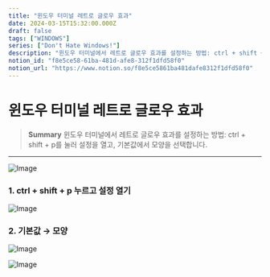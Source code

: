 ```yaml
---
title: "윈도우 터미널 레트로 글로우 효과"
date: 2024-03-15T15:32:00.000Z
draft: false
tags: ["WINDOWS"]
series: ["Don't Hate Windows!"]
description: "윈도우 터미널에서 레트로 글로우 효과를 설정하는 방법: ctrl + shift + p를 눌러 설정을 열고, 기본값에서 모양을 선택합니다."
notion_id: "f8e5ce58-61ba-481d-afe8-312f1dfd58f0"
notion_url: "https://www.notion.so/f8e5ce5861ba481dafe8312f1dfd58f0"
---
```


# 윈도우 터미널 레트로 글로우 효과

> **Summary**
> 윈도우 터미널에서 레트로 글로우 효과를 설정하는 방법: ctrl + shift + p를 눌러 설정을 열고, 기본값에서 모양을 선택합니다.

---

![Image](https://prod-files-secure.s3.us-west-2.amazonaws.com/09ccd4d5-876c-4bba-bbdf-cc77a0a11257/9286d1b0-f092-4626-8a29-275c3015d452/Untitled.png?X-Amz-Algorithm=AWS4-HMAC-SHA256&X-Amz-Content-Sha256=UNSIGNED-PAYLOAD&X-Amz-Credential=ASIAZI2LB46624YFOGU5%2F20250724%2Fus-west-2%2Fs3%2Faws4_request&X-Amz-Date=20250724T080926Z&X-Amz-Expires=3600&X-Amz-Security-Token=IQoJb3JpZ2luX2VjEAAaCXVzLXdlc3QtMiJHMEUCIHkaZp2RpTwSt%2Bab1YLjm39siu%2FfaFsDC1mojrQNPMvJAiEArA3UpjhVoGO6vh4iXgohXBAzxjdBVFeAm5kcnfxMnR8q%2FwMIKRAAGgw2Mzc0MjMxODM4MDUiDBus9athqY7pr13DaSrcAwrsaGx1MtFxr7yfXmlqoItipMmPlj6T28U8vuKaUIYC%2Fdzy3SJUsG2AM%2FX6jLbBjpMQTkwRLxRoKNvk4Fo5DrEriDWtSVx7SszD5XntiRb6oYq8R8F588dCoXbE1SjyTfANppvMnWZWkcQqIcokFvQwqIAtL90G%2FJ0pKt%2FNQu32wPF19RZG8il7GBddnPBhV%2BptrvL7W5XKKrbcsN0H3yjpDd9DI5LAvbLpMcsNndU8Wcq286RrswxDfvp4oHY0uftqHVGLMQLUdg55%2FAXY6%2F9%2ByLOTE3lPoRx2s6qd15vZbWK9jDlPeCoWgU%2B8a93ZZIydsHPg4K5tDGv71l0T%2BDv5bqissMZ22I0U2%2FiRRGdGsdGkUT4PWqBMG411VrsF5GLL3T00phE%2B1cd2ro%2BxHzaaF1Wp6EuiB45NmQR1vrgayMuyOAFbbGa%2FvNr4WxYLEMvmrxEFN2PfmiRo3aXi8LWVIERA%2BBvGWKgiZ9Q07%2F%2B94epSAzzmPHkhF40b%2Fx6XjLoh8fsZmrlUC1V1XG%2FMlsL0odgnt7znob5XvrmDwMb6gQ4Z3PyN0qA0rOZwLKBGLXUZ65zMMTT0%2FkyZK%2BDIUx04NWNYIMWQJkqC%2BxszwGEiAocQMakd8KHsn9xNMIzPh8QGOqUBZ8z3xGZ%2FynA9uuHFjFWwREKFGEz2MdWQr%2Fa%2Fi5LlDxNSqrhMl217Wkvhdc7vfU91iZt2noDXCcKBxmx%2FSlq8%2Fwf5cxcsNOD661Tb7%2BoccjqZZUWM2KLzk8ab5RvB9EhnkBJ%2FcH9lyPKX2UNBm8tgbFJPucQrvqMjuh3ht8XGNpkPDppBSKLUJhXQ8oNjhYxCeoDIVEHqX8DNkFZJmHppR1MAjzHB&X-Amz-Signature=aed1da9ea1e606287fa997016b9e7074cdef904ccf6dd7cefc4f31ff054fbc9f&X-Amz-SignedHeaders=host&x-amz-checksum-mode=ENABLED&x-id=GetObject)

### 1. ctrl + shift + p 누르고 설정 열기

![Image](https://prod-files-secure.s3.us-west-2.amazonaws.com/09ccd4d5-876c-4bba-bbdf-cc77a0a11257/cc6fad48-740f-4463-85ad-bc7db20b64ab/Untitled.png?X-Amz-Algorithm=AWS4-HMAC-SHA256&X-Amz-Content-Sha256=UNSIGNED-PAYLOAD&X-Amz-Credential=ASIAZI2LB46624YFOGU5%2F20250724%2Fus-west-2%2Fs3%2Faws4_request&X-Amz-Date=20250724T080926Z&X-Amz-Expires=3600&X-Amz-Security-Token=IQoJb3JpZ2luX2VjEAAaCXVzLXdlc3QtMiJHMEUCIHkaZp2RpTwSt%2Bab1YLjm39siu%2FfaFsDC1mojrQNPMvJAiEArA3UpjhVoGO6vh4iXgohXBAzxjdBVFeAm5kcnfxMnR8q%2FwMIKRAAGgw2Mzc0MjMxODM4MDUiDBus9athqY7pr13DaSrcAwrsaGx1MtFxr7yfXmlqoItipMmPlj6T28U8vuKaUIYC%2Fdzy3SJUsG2AM%2FX6jLbBjpMQTkwRLxRoKNvk4Fo5DrEriDWtSVx7SszD5XntiRb6oYq8R8F588dCoXbE1SjyTfANppvMnWZWkcQqIcokFvQwqIAtL90G%2FJ0pKt%2FNQu32wPF19RZG8il7GBddnPBhV%2BptrvL7W5XKKrbcsN0H3yjpDd9DI5LAvbLpMcsNndU8Wcq286RrswxDfvp4oHY0uftqHVGLMQLUdg55%2FAXY6%2F9%2ByLOTE3lPoRx2s6qd15vZbWK9jDlPeCoWgU%2B8a93ZZIydsHPg4K5tDGv71l0T%2BDv5bqissMZ22I0U2%2FiRRGdGsdGkUT4PWqBMG411VrsF5GLL3T00phE%2B1cd2ro%2BxHzaaF1Wp6EuiB45NmQR1vrgayMuyOAFbbGa%2FvNr4WxYLEMvmrxEFN2PfmiRo3aXi8LWVIERA%2BBvGWKgiZ9Q07%2F%2B94epSAzzmPHkhF40b%2Fx6XjLoh8fsZmrlUC1V1XG%2FMlsL0odgnt7znob5XvrmDwMb6gQ4Z3PyN0qA0rOZwLKBGLXUZ65zMMTT0%2FkyZK%2BDIUx04NWNYIMWQJkqC%2BxszwGEiAocQMakd8KHsn9xNMIzPh8QGOqUBZ8z3xGZ%2FynA9uuHFjFWwREKFGEz2MdWQr%2Fa%2Fi5LlDxNSqrhMl217Wkvhdc7vfU91iZt2noDXCcKBxmx%2FSlq8%2Fwf5cxcsNOD661Tb7%2BoccjqZZUWM2KLzk8ab5RvB9EhnkBJ%2FcH9lyPKX2UNBm8tgbFJPucQrvqMjuh3ht8XGNpkPDppBSKLUJhXQ8oNjhYxCeoDIVEHqX8DNkFZJmHppR1MAjzHB&X-Amz-Signature=e3e67c1dfa84b99d9202387aebca00e357cb29849722ac1f3d2cc1f8ca180d96&X-Amz-SignedHeaders=host&x-amz-checksum-mode=ENABLED&x-id=GetObject)

### 2. 기본값 → 모양

![Image](https://prod-files-secure.s3.us-west-2.amazonaws.com/09ccd4d5-876c-4bba-bbdf-cc77a0a11257/8e6e92f4-a040-497e-859c-13da8b8cb885/Untitled.png?X-Amz-Algorithm=AWS4-HMAC-SHA256&X-Amz-Content-Sha256=UNSIGNED-PAYLOAD&X-Amz-Credential=ASIAZI2LB46624YFOGU5%2F20250724%2Fus-west-2%2Fs3%2Faws4_request&X-Amz-Date=20250724T080926Z&X-Amz-Expires=3600&X-Amz-Security-Token=IQoJb3JpZ2luX2VjEAAaCXVzLXdlc3QtMiJHMEUCIHkaZp2RpTwSt%2Bab1YLjm39siu%2FfaFsDC1mojrQNPMvJAiEArA3UpjhVoGO6vh4iXgohXBAzxjdBVFeAm5kcnfxMnR8q%2FwMIKRAAGgw2Mzc0MjMxODM4MDUiDBus9athqY7pr13DaSrcAwrsaGx1MtFxr7yfXmlqoItipMmPlj6T28U8vuKaUIYC%2Fdzy3SJUsG2AM%2FX6jLbBjpMQTkwRLxRoKNvk4Fo5DrEriDWtSVx7SszD5XntiRb6oYq8R8F588dCoXbE1SjyTfANppvMnWZWkcQqIcokFvQwqIAtL90G%2FJ0pKt%2FNQu32wPF19RZG8il7GBddnPBhV%2BptrvL7W5XKKrbcsN0H3yjpDd9DI5LAvbLpMcsNndU8Wcq286RrswxDfvp4oHY0uftqHVGLMQLUdg55%2FAXY6%2F9%2ByLOTE3lPoRx2s6qd15vZbWK9jDlPeCoWgU%2B8a93ZZIydsHPg4K5tDGv71l0T%2BDv5bqissMZ22I0U2%2FiRRGdGsdGkUT4PWqBMG411VrsF5GLL3T00phE%2B1cd2ro%2BxHzaaF1Wp6EuiB45NmQR1vrgayMuyOAFbbGa%2FvNr4WxYLEMvmrxEFN2PfmiRo3aXi8LWVIERA%2BBvGWKgiZ9Q07%2F%2B94epSAzzmPHkhF40b%2Fx6XjLoh8fsZmrlUC1V1XG%2FMlsL0odgnt7znob5XvrmDwMb6gQ4Z3PyN0qA0rOZwLKBGLXUZ65zMMTT0%2FkyZK%2BDIUx04NWNYIMWQJkqC%2BxszwGEiAocQMakd8KHsn9xNMIzPh8QGOqUBZ8z3xGZ%2FynA9uuHFjFWwREKFGEz2MdWQr%2Fa%2Fi5LlDxNSqrhMl217Wkvhdc7vfU91iZt2noDXCcKBxmx%2FSlq8%2Fwf5cxcsNOD661Tb7%2BoccjqZZUWM2KLzk8ab5RvB9EhnkBJ%2FcH9lyPKX2UNBm8tgbFJPucQrvqMjuh3ht8XGNpkPDppBSKLUJhXQ8oNjhYxCeoDIVEHqX8DNkFZJmHppR1MAjzHB&X-Amz-Signature=591792483a6a4a702f12fc5e3a8f70dcb3f37d507731fe075ae843a45ca1163d&X-Amz-SignedHeaders=host&x-amz-checksum-mode=ENABLED&x-id=GetObject)

![Image](https://prod-files-secure.s3.us-west-2.amazonaws.com/09ccd4d5-876c-4bba-bbdf-cc77a0a11257/d2d79480-8741-4129-907a-c91227188589/Untitled.png?X-Amz-Algorithm=AWS4-HMAC-SHA256&X-Amz-Content-Sha256=UNSIGNED-PAYLOAD&X-Amz-Credential=ASIAZI2LB46624YFOGU5%2F20250724%2Fus-west-2%2Fs3%2Faws4_request&X-Amz-Date=20250724T080926Z&X-Amz-Expires=3600&X-Amz-Security-Token=IQoJb3JpZ2luX2VjEAAaCXVzLXdlc3QtMiJHMEUCIHkaZp2RpTwSt%2Bab1YLjm39siu%2FfaFsDC1mojrQNPMvJAiEArA3UpjhVoGO6vh4iXgohXBAzxjdBVFeAm5kcnfxMnR8q%2FwMIKRAAGgw2Mzc0MjMxODM4MDUiDBus9athqY7pr13DaSrcAwrsaGx1MtFxr7yfXmlqoItipMmPlj6T28U8vuKaUIYC%2Fdzy3SJUsG2AM%2FX6jLbBjpMQTkwRLxRoKNvk4Fo5DrEriDWtSVx7SszD5XntiRb6oYq8R8F588dCoXbE1SjyTfANppvMnWZWkcQqIcokFvQwqIAtL90G%2FJ0pKt%2FNQu32wPF19RZG8il7GBddnPBhV%2BptrvL7W5XKKrbcsN0H3yjpDd9DI5LAvbLpMcsNndU8Wcq286RrswxDfvp4oHY0uftqHVGLMQLUdg55%2FAXY6%2F9%2ByLOTE3lPoRx2s6qd15vZbWK9jDlPeCoWgU%2B8a93ZZIydsHPg4K5tDGv71l0T%2BDv5bqissMZ22I0U2%2FiRRGdGsdGkUT4PWqBMG411VrsF5GLL3T00phE%2B1cd2ro%2BxHzaaF1Wp6EuiB45NmQR1vrgayMuyOAFbbGa%2FvNr4WxYLEMvmrxEFN2PfmiRo3aXi8LWVIERA%2BBvGWKgiZ9Q07%2F%2B94epSAzzmPHkhF40b%2Fx6XjLoh8fsZmrlUC1V1XG%2FMlsL0odgnt7znob5XvrmDwMb6gQ4Z3PyN0qA0rOZwLKBGLXUZ65zMMTT0%2FkyZK%2BDIUx04NWNYIMWQJkqC%2BxszwGEiAocQMakd8KHsn9xNMIzPh8QGOqUBZ8z3xGZ%2FynA9uuHFjFWwREKFGEz2MdWQr%2Fa%2Fi5LlDxNSqrhMl217Wkvhdc7vfU91iZt2noDXCcKBxmx%2FSlq8%2Fwf5cxcsNOD661Tb7%2BoccjqZZUWM2KLzk8ab5RvB9EhnkBJ%2FcH9lyPKX2UNBm8tgbFJPucQrvqMjuh3ht8XGNpkPDppBSKLUJhXQ8oNjhYxCeoDIVEHqX8DNkFZJmHppR1MAjzHB&X-Amz-Signature=068a3206b03b54d8c24736278a1789920685a47409adf9f2732bf7533f5beaa2&X-Amz-SignedHeaders=host&x-amz-checksum-mode=ENABLED&x-id=GetObject)

